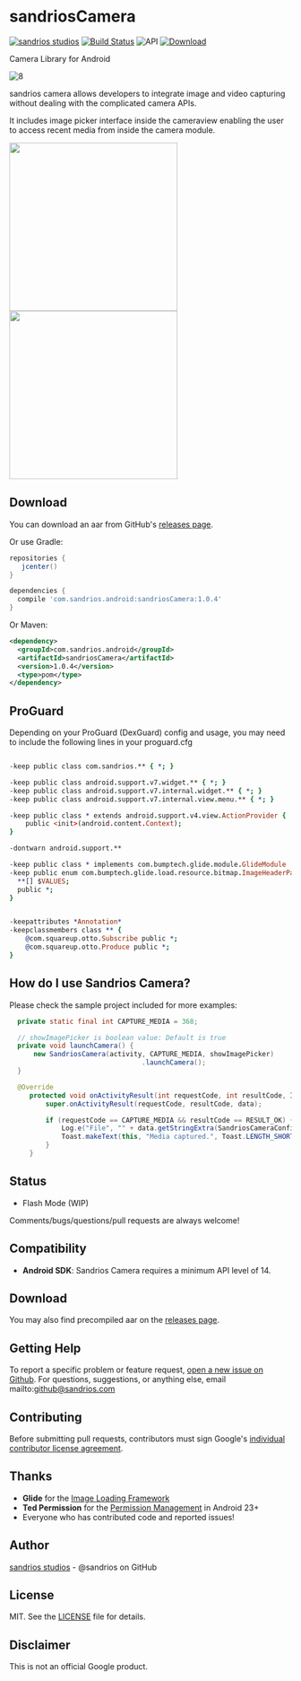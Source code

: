 # sandriosCamera 

[![sandrios studios](https://img.shields.io/badge/sandrios-studios-orange.svg?style=flat)](http://sandrios.com)  [![Build Status](https://travis-ci.org/sandrios/sandriosCamera.svg?branch=master)](https://travis-ci.org/sandrios/sandriosCamera) ![API](https://img.shields.io/badge/API-14%2B-blue.svg?style=flat) [ ![Download](https://api.bintray.com/packages/sandriosstudios/android/sandriosCamera/images/download.svg) ](https://bintray.com/sandriosstudios/android/sandriosCamera/_latestVersion)


Camera Library for Android

![8]

sandrios camera allows developers to integrate image and video capturing without dealing with the complicated camera APIs.

It includes image picker interface inside the cameraview enabling the user to access recent media from inside the camera module.

<img src="https://github.com/sandrios/sandriosCamera/blob/master/static/with_picker.png" width="300px" />
<img src="https://github.com/sandrios/sandriosCamera/blob/master/static/without_picker.png" width="300px" />

Download
--------
You can download an aar from GitHub's [releases page][1].

Or use Gradle:

```gradle
repositories {
   jcenter()
}

dependencies {
  compile 'com.sandrios.android:sandriosCamera:1.0.4'
}
```

Or Maven:

```xml
<dependency>
  <groupId>com.sandrios.android</groupId>
  <artifactId>sandriosCamera</artifactId>
  <version>1.0.4</version>
  <type>pom</type>
</dependency>
```


ProGuard
--------
Depending on your ProGuard (DexGuard) config and usage, you may need to include the following lines in your proguard.cfg

```pro

-keep public class com.sandrios.** { *; }

-keep public class android.support.v7.widget.** { *; }
-keep public class android.support.v7.internal.widget.** { *; }
-keep public class android.support.v7.internal.view.menu.** { *; }

-keep public class * extends android.support.v4.view.ActionProvider {
    public <init>(android.content.Context);
}

-dontwarn android.support.**

-keep public class * implements com.bumptech.glide.module.GlideModule
-keep public enum com.bumptech.glide.load.resource.bitmap.ImageHeaderParser$** {
  **[] $VALUES;
  public *;
}


-keepattributes *Annotation*
-keepclassmembers class ** {
    @com.squareup.otto.Subscribe public *;
    @com.squareup.otto.Produce public *;
}
```

How do I use Sandrios Camera?
-------------------

Please check the sample project included for more examples:

```java
  private static final int CAPTURE_MEDIA = 368;

  // showImagePicker is boolean value: Default is true
  private void launchCamera() {
      new SandriosCamera(activity, CAPTURE_MEDIA, showImagePicker)
                                 .launchCamera();
  }

  @Override
     protected void onActivityResult(int requestCode, int resultCode, Intent data) {
         super.onActivityResult(requestCode, resultCode, data);

         if (requestCode == CAPTURE_MEDIA && resultCode == RESULT_OK) {
             Log.e("File", "" + data.getStringExtra(SandriosCameraConfiguration.Arguments.FILE_PATH));
             Toast.makeText(this, "Media captured.", Toast.LENGTH_SHORT).show();
         }
     }
```

Status
------
- Flash Mode (WIP)

Comments/bugs/questions/pull requests are always welcome!

Compatibility
-------------

 * **Android SDK**: Sandrios Camera requires a minimum API level of 14.

Download
-------

You may also find precompiled aar on the [releases page][1].

Getting Help
------------
To report a specific problem or feature request, [open a new issue on Github][4]. For questions, suggestions, or
anything else, email mailto:github@sandrios.com

Contributing
------------
Before submitting pull requests, contributors must sign Google's [individual contributor license agreement][5].

Thanks
------
* **Glide** for the [Image Loading Framework][6]
* **Ted Permission** for the [Permission Management][7] in Android 23+
* Everyone who has contributed code and reported issues!

Author
------
[sandrios studios][3] - @sandrios on GitHub

License
-------
MIT. See the [LICENSE][9] file for details.

Disclaimer
---------
This is not an official Google product.

[3]: https://www.sandrios.com
[1]: https://github.com/sandrios/sandriosCamera/releases
[2]: https://github.com/sandrios/sandriosCamera/wiki
[4]: https://github.com/sandrios/sandriosCamera/issues
[5]: https://developers.google.com/open-source/cla/individual
[6]: https://github.com/bumptech/glide
[7]: https://github.com/ParkSangGwon/TedPermission
[8]: https://github.com/sandrios/sandriosCamera/blob/master/static/sandrios_studios.png
[9]: https://github.com/sandrios/sandriosCamera/blob/master/LICENSE
